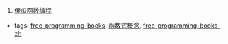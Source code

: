1. [傻瓜函数编程](https://github.com/justinyhuang/Functional-Programming-For-The-Rest-of-Us-Cn)
  * tags: [free-programming-books](tags/free-programming-books.md), [函数式概念](tags/函数式概念.md), [free-programming-books-zh](tags/free-programming-books-zh.md)
